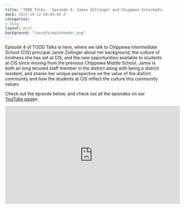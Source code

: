 ```yaml
---
title: 'TODD Talks - Episode 4: Jamie Zollinger and Chippewa Intermediate School'
date: 2022-10-12 00:00:00 Z
categories:
- blog
layout: post
background: "/assets/mainheader.png"
---
```


Episode 4 of TODD Talks is here, where we talk to Chippewa Intermediate School (CIS) principal Jamie Zollinger about her background, the culture of kindness she has set at CIS, and the new opportunities available to students at CIS since moving from the previous Chippewa Middle School. Jamie is both an long tenured staff member in the district along with being a district resident, and shares her unique perspective on the value of the district community and how the students at CIS reflect the culture this community values.

Check out the episode below, and check out all the episodes on our [YouTube page](https://www.youtube.com/playlist?list=PLw3SLzv82EP5K2CtraKpOq6XKhfKkdN14)e.

<iframe width="560" height="315" src="https://www.youtube.com/embed/GjwfZeCRVP0" title="YouTube video player" frameborder="0" allow="accelerometer; autoplay; clipboard-write; encrypted-media; gyroscope; picture-in-picture" allowfullscreen></iframe>
